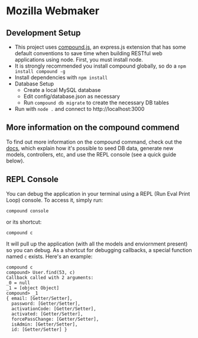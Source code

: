 Mozilla Webmaker
============

## Development Setup

  * This project uses [compound.js](http://compoundjs.com/), an express.js extension that has some
    default conventions to save time when building RESTful web applications using node. First, you
    must install node.
  * It is strongly recommended you install compound globally, so do a `npm install compound -g`
  * Install dependencies with `npm install`
  * Database Setup
    * Create a local MySQL database
    * Edit config/database.json as necessary
    * Run `compound db migrate` to create the necessary DB tables
  * Run with `node .` and connect to http://localhost:3000

## More information on the compound commend

To find out more information on the compound command, check out the
[docs](http://compoundjs.com/docs.html), which explain how it's possible to seed DB data, generate
new models, controllers, etc, and use the REPL console (see a quick guide below).

## REPL Console

You can debug the application in your terminal using a REPL (Run Eval Print Loop) console. To access
it, simply run:

```
compound console
```

or its shortcut:

```
compound c
```

It will pull up the application (with all the models and enviornment present) so you can debug. As
a shortcut for debugging callbacks, a special function named `c` exists. Here's an example:

```
compound c
compound> User.find(53, c)
Callback called with 2 arguments:
_0 = null
_1 = [object Object]
compound> _1
{ email: [Getter/Setter],
  password: [Getter/Setter],
  activationCode: [Getter/Setter],
  activated: [Getter/Setter],
  forcePassChange: [Getter/Setter],
  isAdmin: [Getter/Setter],
  id: [Getter/Setter] }
```

